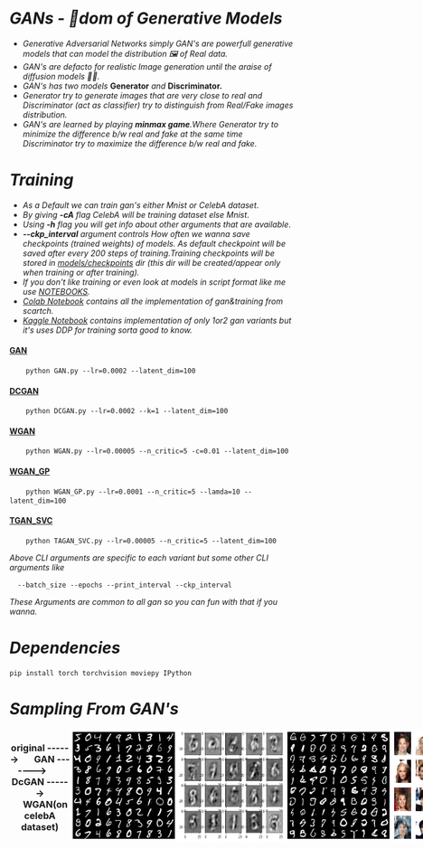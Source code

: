 # *GANs - 👑dom of Generative Models*
  * *Generative Adversarial Networks simply GAN's are powerfull generative models that can model the distribution 🖼 of Real data.*
  * *GAN's are defacto for realistic Image generation until the araise of diffusion models 🧠🦾.*
  * *GAN's has two models* **Generator** *and* **Discriminator.** 
  * *Generator try to generate images that are very close to real and Discriminator (act as classifier) try to distinguish from Real/Fake images distribution.*
  * *GAN's are learned by playing **minmax game**.Where Generator try to minimize the difference b/w real and fake at the same time Discriminator try to maximize the difference b/w real and fake.*
    
# *Training*
   * *As a Default we can train gan's either Mnist or CelebA dataset*.
   * *By giving **-cA** flag CelebA will be training dataset else Mnist*.
   * *Using **-h** flag you will get info about other arguments that are available*.
   * ***--ckp_interval** argument controls How often we wanna save checkpoints (trained weights) of models. As default checkpoint will be saved after every 200 steps of training.Training checkpoints will be stored in [models/checkpoints](models/checkpoints) dir (this dir will be created/appear only when training or after training).*
   * *If you don't like training or even look at models in script format like me use [NOTEBOOKS](notebooks).*
   * *[Colab Notebook](notebooks/colab_gans.ipynb) contains all the implementation of gan&training from scartch.*
   * *[Kaggle Notebook](notebooks/kaggle_gans.ipynb) contains implementation of only 1or2 gan variants but it's uses DDP for training sorta good to know.*
   #### [GAN](models/gan/GAN.py)   
        python GAN.py --lr=0.0002 --latent_dim=100   
   #### [DCGAN](models/dcgan/DCGAN.py)
        python DCGAN.py --lr=0.0002 --k=1 --latent_dim=100
   #### [WGAN](models/wgan/WGAN.py)
        python WGAN.py --lr=0.00005 --n_critic=5 -c=0.01 --latent_dim=100
   #### [WGAN_GP](models/wgan_gp/WGAN_GP.py)
        python WGAN_GP.py --lr=0.0001 --n_critic=5 --lamda=10 --latent_dim=100
   #### [TGAN_SVC](models/tgan_svc/TGAN_SVC.py)
        python TAGAN_SVC.py --lr=0.00005 --n_critic=5 --latent_dim=100

  *Above CLI arguments are specific to each variant but some other CLI arguments like*

      --batch_size --epochs --print_interval --ckp_interval 

  *These Arguments are common to all gan so you can fun with that if you wanna.*

       
# *Dependencies*
    pip install torch torchvision moviepy IPython

# *Sampling From GAN's*
<div style="display: flex; justify-content: space-between; text-align: center;">
 <h3>original ------>&nbsp&nbsp&nbsp&nbsp&nbsp&nbsp&nbspGAN ------->&nbsp&nbsp&nbsp&nbsp&nbsp&nbsp&nbsp DcGAN ------> &nbsp&nbsp&nbsp&nbsp&nbspWGAN(on celebA dataset) </h3>
  <img width=190 src = "assets/mnist_original.png"/>
  <img width=190 src = "assets/gan.png"/>
  <img width=190 src = "assets/wgan.png"/>
  <img width=190 src = "assets/dcgan3d.png"/>
</div>


